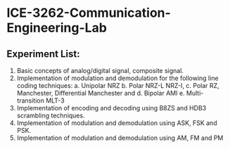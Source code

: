 # ICE-3262-Communication-Engineering-Lab

## Experiment List:
1. Basic concepts of analog/digital signal, composite signal.
2. Implementation of modulation and demodulation for the following line coding techniques: 
  a. Unipolar NRZ
  b. Polar NRZ-L NRZ-I, 
  c. Polar RZ, Manchester, Differential Manchester and 
  d. Bipolar AMI
  e. Multi-transition MLT-3
3. Implementation of encoding and decoding using B8ZS and HDB3 scrambling techniques.
4. Implementation of modulation and demodulation using ASK, FSK and PSK.
5. Implementation of modulation and demodulation using AM, FM and PM
